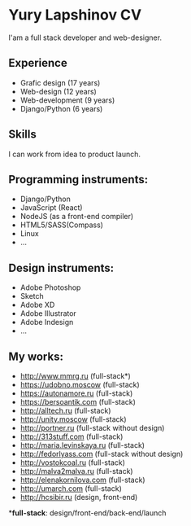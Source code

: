 # Yury Lapshinov CV

I'am a full stack developer and web-designer.
## Experience
- Grafic design (17 years)
- Web-design (12 years)
- Web-development (9 years)
- Django/Python (6 years)

## Skills
I can work from idea to product launch.

## Programming instruments: 
- Django/Python
- JavaScript (React)
- NodeJS (as a front-end compiler) 
- HTML5/SASS(Compass)
- Linux
- ...

## Design instruments:
- Adobe Photoshop
- Sketch
- Adobe XD
- Adobe Illustrator
- Adobe Indesign
- ...

## My works:
- http://www.mmrg.ru (full-stack*)
- https://udobno.moscow (full-stack)
- https://autonamore.ru (full-stack)
- https://bersoantik.com (full-stack)
- http://alltech.ru (full-stack)
- http://unity.moscow (full-stack)
- http://portner.ru (full-stack without design)
- http://313stuff.com (full-stack)
- http://maria.levinskaya.ru (full-stack)
- http://fedorlyass.com (full-stack without design)
- http://vostokcoal.ru (full-stack)
- http://malva2malva.ru (full-stack)
- http://elenakornilova.com (full-stack)
- http://umarch.com (full-stack)
- http://hcsibir.ru (design, front-end)

***full-stack**: design/front-end/back-end/launch

